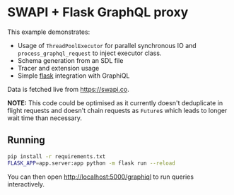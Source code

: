 # SWAPI + Flask GraphQL proxy

This example demonstrates:

- Usage of `ThreadPoolExecutor` for parallel synchronous IO and `process_graphql_request` to inject executor class.
- Schema generation from an SDL file
- Tracer and extension usage
- Simple [flask](http://flask.pocoo.org) integration with GraphiQL

Data is fetched live from <https://swapi.co>.

**NOTE:** This code could be optimised as it currently doesn't deduplicate in flight requests and doesn't chain requests as `Future`s which leads to longer wait time than necessary.

## Running

```.bash
pip install -r requirements.txt
FLASK_APP=app.server:app python -m flask run --reload
```

You can then open <http://localhost:5000/graphiql> to run queries interactively.
